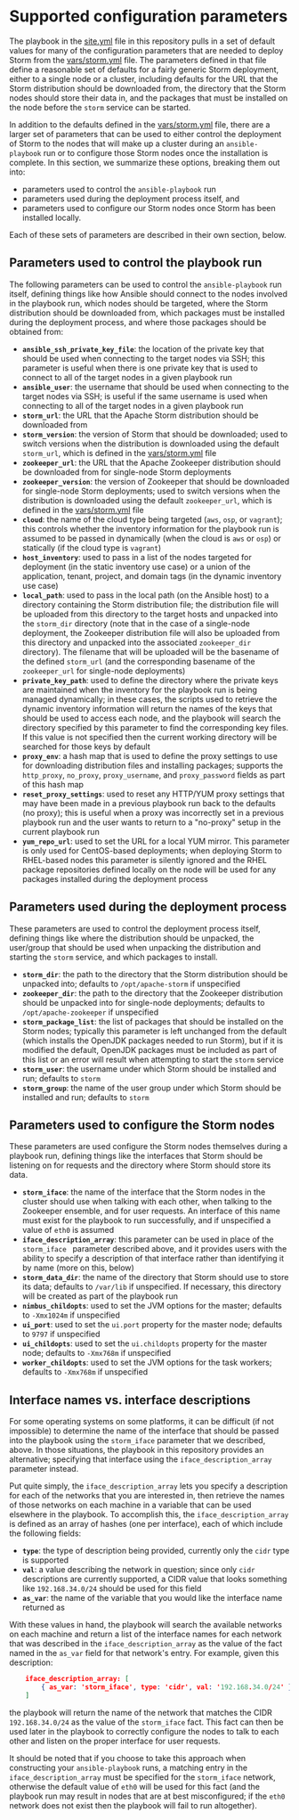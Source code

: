 # Supported configuration parameters
The playbook in the [site.yml](../site.yml) file in this repository pulls in a set of default values for many of the configuration parameters that are needed to deploy Storm from the [vars/storm.yml](../vars/storm.yml) file. The parameters defined in that file define a reasonable set of defaults for a fairly generic Storm deployment, either to a single node or a cluster, including defaults for the URL that the Storm distribution should be downloaded from, the directory that the Storm nodes should store their data in, and the packages that must be installed on the node before the `storm` service can be started.

In addition to the defaults defined in the [vars/storm.yml](../vars/storm.yml) file, there are a larger set of parameters that can be used to either control the deployment of Storm to the nodes that will make up a cluster during an `ansible-playbook` run or to configure those Storm nodes once the installation is complete. In this section, we summarize these options, breaking them out into:

* parameters used to control the `ansible-playbook` run
* parameters used during the deployment process itself, and
* parameters used to configure our Storm nodes once Storm has been installed locally.

Each of these sets of parameters are described in their own section, below.

## Parameters used to control the playbook run
The following parameters can be used to control the `ansible-playbook` run itself, defining things like how Ansible should connect to the nodes involved in the playbook run, which nodes should be targeted, where the Storm distribution should be downloaded from, which packages must be installed during the deployment process, and where those packages should be obtained from:

* **`ansible_ssh_private_key_file`**: the location of the private key that should be used when connecting to the target nodes via SSH; this parameter is useful when there is one private key that is used to connect to all of the target nodes in a given playbook run
* **`ansible_user`**: the username that should be used when connecting to the target nodes via SSH; is useful if the same username is used when connecting to all of the target nodes in a given playbook run
* **`storm_url`**: the URL that the Apache Storm distribution should be downloaded from
* **`storm_version`**: the version of Storm that should be downloaded; used to switch versions when the distribution is downloaded using the default `storm_url`, which is defined in the [vars/storm.yml](../vars/storm.yml) file
* **`zookeeper_url`**: the URL that the Apache Zookeeper distribution should be downloaded from for single-node Storm deployments
* **`zookeeper_version`**: the version of Zookeeper that should be downloaded for single-node Storm deployments; used to switch versions when the distribution is downloaded using the default `zookeeper_url`, which is defined in the [vars/storm.yml](../vars/storm.yml) file
* **`cloud`**: the name of the cloud type being targeted (`aws`, `osp`, or `vagrant`); this controls whether the inventory information for the playbook run is assumed to be passed in dynamically (when the cloud is `aws` or `osp`) or statically (if the cloud type is `vagrant`)
* **`host_inventory`**: used to pass in a list of the nodes targeted for deployment (in the static inventory use case) or a union of the application, tenant, project, and domain tags (in the dynamic inventory use case)
* **`local_path`**: used to pass in the local path (on the Ansible host) to a directory containing the Storm distribution file; the distribution file will be uploaded from this directory to the target hosts and unpacked into the `storm_dir` directory (note that in the case of a single-node deployment, the Zookeeper distribution file will also be uploaded from this directory and unpacked into the associated `zookeeper_dir` directory). The filename that will be uploaded will be the basename of the defined `storm_url` (and the corresponding basename of the `zookeeper_url` for single-node deployments)
* **`private_key_path`**: used to define the directory where the private keys are maintained when the inventory for the playbook run is being managed dynamically; in these cases, the scripts used to retrieve the dynamic inventory information will return the names of the keys that should be used to access each node, and the playbook will search the directory specified by this parameter to find the corresponding key files. If this value is not specified then the current working directory will be searched for those keys by default
* **`proxy_env`**: a hash map that is used to define the proxy settings to use for downloading distribution files and installing packages; supports the `http_proxy`, `no_proxy`, `proxy_username`, and `proxy_password` fields as part of this hash map
* **`reset_proxy_settings`**: used to reset any HTTP/YUM proxy settings that may have been made in a previous playbook run back to the defaults (no proxy); this is useful when a proxy was incorrectly set in a previous playbook run and the user wants to return to a "no-proxy" setup in the current playbook run
* **`yum_repo_url`**: used to set the URL for a local YUM mirror. This parameter is only used for CentOS-based deployments; when deploying Storm to RHEL-based nodes this parameter is silently ignored and the RHEL package repositories defined locally on the node will be used for any packages installed during the deployment process

## Parameters used during the deployment process
These parameters are used to control the deployment process itself, defining things like where the distribution should be unpacked, the user/group that should be used when unpacking the distribution and starting the `storm` service, and which packages to install.

* **`storm_dir`**: the path to the directory that the Storm distribution should be unpacked into; defaults to `/opt/apache-storm` if unspecified
* **`zookeeper_dir`**: the path to the directory that the Zookeeper distribution should be unpacked into for single-node deployments; defaults to `/opt/apache-zookeeper` if unspecified
* **`storm_package_list`**: the list of packages that should be installed on the Storm nodes; typically this parameter is left unchanged from the default (which installs the OpenJDK packages needed to run Storm), but if it is modified the default, OpenJDK packages must be included as part of this list or an error will result when attempting to start the `storm` service
* **`storm_user`**: the username under which Storm should be installed and run; defaults to `storm`
* **`storm_group`**: the name of the user group under which Storm should be installed and run; defaults to `storm`

## Parameters used to configure the Storm nodes
These parameters are used configure the Storm nodes themselves during a playbook run, defining things like the interfaces that Storm should be listening on for requests and the directory where Storm should store its data.

* **`storm_iface`**: the name of the interface that the Storm nodes in the cluster should use when talking with each other, when talking to the Zookeeper ensemble, and for user requests. An interface of this name must exist for the playbook to run successfully, and if unspecified a value of `eth0` is assumed
* **`iface_description_array`**: this parameter can be used in place of the `storm_iface ` parameter described above, and it provides users with the ability to specify a description of that interface rather than identifying it by name (more on this, below)
* **`storm_data_dir`**: the name of the directory that Storm should use to store its data; defaults to `/var/lib` if unspecified. If necessary, this directory will be created as part of the playbook run
* **`nimbus_childopts`**: used to set the JVM options for the master; defaults to `-Xmx1024m` if unspecified
* **`ui_port`**: used to set the `ui.port` property for the master node; defaults to `9797` if unspecified
* **`ui_childopts`**: used to set the `ui.childopts` property for the master node; defaults to `-Xmx768m` if unspecified
* **`worker_childopts`**: used to set the JVM options for the task workers; defaults to `-Xmx768m` if unspecified

## Interface names vs. interface descriptions
For some operating systems on some platforms, it can be difficult (if not impossible) to determine the name of the interface that should be passed into the playbook using the `storm_iface` parameter that we described, above. In those situations, the playbook in this repository provides an alternative; specifying that interface using the `iface_description_array` parameter instead.

Put quite simply, the `iface_description_array` lets you specify a description for each of the networks that you are interested in, then retrieve the names of those networks on each machine in a variable that can be used elsewhere in the playbook. To accomplish this, the `iface_description_array` is defined as an array of hashes (one per interface), each of which include the following fields:

* **`type`**: the type of description being provided, currently only the `cidr` type is supported
* **`val`**: a value describing the network in question; since only `cidr` descriptions are currently supported, a CIDR value that looks something like `192.168.34.0/24` should be used for this field
* **`as_var`**: the name of the variable that you would like the interface name returned as

With these values in hand, the playbook will search the available networks on each machine and return a list of the interface names for each network that was described in the `iface_description_array` as the value of the fact named in the `as_var` field for that network's entry. For example, given this description:

```json
    iface_description_array: [
        { as_var: 'storm_iface', type: 'cidr', val: '192.168.34.0/24' },
    ]
```

the playbook will return the name of the network that matches the CIDR `192.168.34.0/24` as the value of the `storm_iface` fact. This fact can then be used later in the playbook to correctly configure the nodes to talk to each other and listen on the proper interface for user requests.

It should be noted that if you choose to take this approach when constructing your `ansible-playbook` runs, a matching entry in the `iface_description_array` must be specified for the `storm_iface` network, otherwise the default value of `eth0` will be used for this fact (and the playbook run may result in nodes that are at best misconfigured; if the `eth0` network does not exist then the playbook will fail to run altogether).